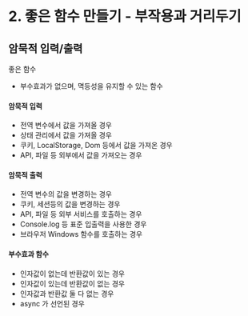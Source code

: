 # 2. 좋은 함수 만들기 - 부작용과 거리두기

## 암묵적 입력/출력

좋은 함수

- 부수효과가 없으며, 멱등성을 유지할 수 있는 함수

#### 암묵적 입력

- 전역 변수에서 값을 가져올 경우
- 상태 관리에서 값을 가져올 경우
- 쿠키, LocalStorage, Dom 등에서 값을 가져온 경우
- API, 파일 등 외부에서 값을 가져오는 경우 

#### 암묵적 출력

- 전역 변수의 값을 변경하는 경우
- 쿠키, 세션등의 값을 변경하는 경우
- API, 파일 등 외부 서비스를 호출하는 경우
- Console.log 등 표준 입출력을 사용한 경우
- 브라우저 Windows 함수를 호출하는 경우

#### 부수효과 함수

- 인자값이 없는데 반환값이 있는 경우
- 인자값이 있는데 반환값이 없는 경우
- 인자값과 반환값 둘 다 없는 경우
- async 가 선언된 경우
